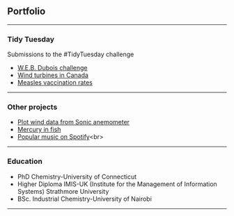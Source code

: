 ## Portfolio

---
### Tidy Tuesday
Submissions to the #TidyTuesday challenge <br>
- [W.E.B. Dubois challenge](https://sgichuki.github.io/TidyTuesday/2021-02-16) <br>
- [Wind turbines in Canada](https://sgichuki.github.io/TidyTuesday/2020-10-27) <br>
- [Measles vaccination rates](https://sgichuki.github.io/TidyTuesday/2020-02-25)

---
### Other projects

- [Plot wind data from Sonic anemometer](https://sgichuki.github.io/Atmo/) <br>
- [Mercury in fish](https://sgichuki.github.io/Contaminants/Hg-in-fish/) <br>
- [Popular music on Spotify](https://sgichuki.github.io/Afrobeats/.)<br>


---
### Education
- PhD Chemistry-University of Connecticut
- Higher Diploma IMIS-UK (Institute for the Management of Information Systems)
  Strathmore University 
- BSc. Industrial Chemistry-University of Nairobi
 
---
